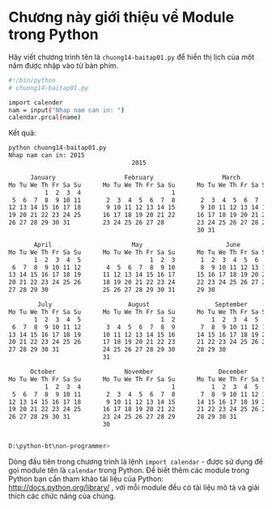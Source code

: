 ﻿# Chương này giới thiệu về Module trong Python

Hãy viết chương trình tên là `chuong14-baitap01.py` để hiển thị lịch của một năm được nhập vào từ bàn phím.

```sh
#!/bin/python 
# chuong14-baitap01.py

import calender
nam = input("Nhap nam can in: ")
calendar.prcal(name)
```

Kết quả:

```sh
python chuong14-baitap01.py
Nhap nam can in: 2015
                                  2015

      January                   February                   March
Mo Tu We Th Fr Sa Su      Mo Tu We Th Fr Sa Su      Mo Tu We Th Fr Sa Su
          1  2  3  4                         1                         1
 5  6  7  8  9 10 11       2  3  4  5  6  7  8       2  3  4  5  6  7  8
12 13 14 15 16 17 18       9 10 11 12 13 14 15       9 10 11 12 13 14 15
19 20 21 22 23 24 25      16 17 18 19 20 21 22      16 17 18 19 20 21 22
26 27 28 29 30 31         23 24 25 26 27 28         23 24 25 26 27 28 29
                                                    30 31

       April                      May                       June
Mo Tu We Th Fr Sa Su      Mo Tu We Th Fr Sa Su      Mo Tu We Th Fr Sa Su
       1  2  3  4  5                   1  2  3       1  2  3  4  5  6  7
 6  7  8  9 10 11 12       4  5  6  7  8  9 10       8  9 10 11 12 13 14
13 14 15 16 17 18 19      11 12 13 14 15 16 17      15 16 17 18 19 20 21
20 21 22 23 24 25 26      18 19 20 21 22 23 24      22 23 24 25 26 27 28
27 28 29 30               25 26 27 28 29 30 31      29 30

        July                     August                  September
Mo Tu We Th Fr Sa Su      Mo Tu We Th Fr Sa Su      Mo Tu We Th Fr Sa Su
       1  2  3  4  5                      1  2          1  2  3  4  5  6
 6  7  8  9 10 11 12       3  4  5  6  7  8  9       7  8  9 10 11 12 13
13 14 15 16 17 18 19      10 11 12 13 14 15 16      14 15 16 17 18 19 20
20 21 22 23 24 25 26      17 18 19 20 21 22 23      21 22 23 24 25 26 27
27 28 29 30 31            24 25 26 27 28 29 30      28 29 30
                          31

      October                   November                  December
Mo Tu We Th Fr Sa Su      Mo Tu We Th Fr Sa Su      Mo Tu We Th Fr Sa Su
          1  2  3  4                         1          1  2  3  4  5  6
 5  6  7  8  9 10 11       2  3  4  5  6  7  8       7  8  9 10 11 12 13
12 13 14 15 16 17 18       9 10 11 12 13 14 15      14 15 16 17 18 19 20
19 20 21 22 23 24 25      16 17 18 19 20 21 22      21 22 23 24 25 26 27
26 27 28 29 30 31         23 24 25 26 27 28 29      28 29 30 31
                          30


D:\python-bt\non-programmer>

```

Dòng đầu tiên trong chương trình là lệnh `import calendar` - được sử dụng để gọi module tên là `calendar` trong Python. Để biết thêm các module trong Python bạn cần tham khảo tài liệu của Python:  http://docs.python.org/library/ , với mỗi module đều có tài liệu mô tả và giải thích các chức năng của chúng.

















































